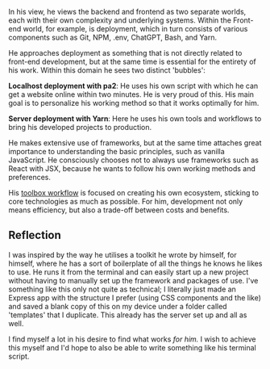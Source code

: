 In his view, he views the backend and frontend as two separate worlds, each with their own complexity and underlying systems. Within the Front-end world, for example, is deployment, which in turn consists of various components such as Git, NPM, .env, ChatGPT, Bash, and Yarn.

He approaches deployment as something that is not directly related to front-end development, but at the same time is essential for the entirety of his work. Within this domain he sees two distinct 'bubbles':

**Localhost deployment with pa2**: He uses his own script with which he can get a website online within two minutes. He is very proud of this. His main goal is to personalize his working method so that it works optimally for him.

**Server deployment with Yarn**: Here he uses his own tools and workflows to bring his developed projects to production.

He makes extensive use of frameworks, but at the same time attaches great importance to understanding the basic principles, such as vanilla JavaScript. He consciously chooses not to always use frameworks such as React with JSX, because he wants to follow his own working methods and preferences.

His <a href="https://perception.jeffreyarts.nl/" class="hyperlink">toolbox workflow</a> is focused on creating his own ecosystem, sticking to core technologies as much as possible. For him, development not only means efficiency, but also a trade-off between costs and benefits.

## Reflection
I was inspired by the way he utilises a toolkit he wrote by himself, for himself, where he has a sort of boilerplate of all the things he knows he likes to use. He runs it from the terminal and can easily start up a new project without having to manually set up the framework and packages of use. I've something like this only not quite as technical; I literally just made an Express app with the structure I prefer (using CSS components and the like) and saved a blank copy of this on my device under a folder called 'templates' that I duplicate. This already has the server set up and all as well.

I find myself a lot in his desire to find what works _for him._ I wish to achieve this myself and I'd hope to also be able to write something like his terminal script.